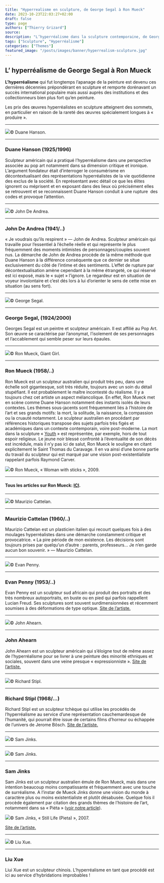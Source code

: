 ```yaml
---
title: "Hyperrealisme en sculpture, de George Segal à Ron Mueck"
date: 2023-10-23T22:03:27+02:00
draft: false
type: page
authors: ["Thierry Grizard"]
source:
description: "L’hyperréalisme dans la sculpture contemporaine, de George Segal à Liu Xue en passant par Ron Mueck et Maurizio Cattelan."
tags: ["Sculpture", "Hyperréalisme"]
categories: ["Themes"]
featured_image: "/posts/images/banner/hyperrealism-sculpture.jpg"
---
```

## L’ hyperréalisme de George Segal à Ron Mueck

**L’hyperréalisme** qui fut longtemps l’apanage de la peinture est devenu ces dernières décennies prépondérant en sculpture et remporte dorénavant un succès international populaire mais aussi auprès des institutions et des collectionneurs bien plus fort qu’en peinture.

Les prix des œuvres hyperréalistes en sculpture atteignent des sommets, en particulier en raison de la rareté des œuvres spécialement longues à « produire ».

---

![](/posts/images/hyperrealism-sculpture/duane_hanson_8.jpg)© Duane Hanson.

---

### Duane Hanson (1925/1996)

Sculpteur américain qui a pratiqué l’hyperréalisme dans une perspective associée au pop art notamment dans sa dimension critique et ironique. L’argument fondateur était d’interroger le consumérisme en décontextualisant des représentations hyperréalistes de la vie quotidienne des exclus de la société. En représentant avec détail ce que les élites ignorent ou méprisent et en exposant dans des lieux où précisément elles se retrouvent et se reconnaissent Duane Hanson conduit à une rupture  des codes et provoque l’attention.

---

![](/posts/images/hyperrealism-sculpture/e654030e420609a72f309284dd7328a3.jpg)© John De Andrea.

---

### John De Andrea (1941/..)

« Je voudrais qu’ils respirent » — John de Andrea. Sculpteur américain qui travaille pour l’essentiel à l’échelle réelle et qui représente le plus fréquemment des moments intimistes de personnages/couples souvent nus. La démarche de John de Andrea procède de la même méthode que Duane Hanson à la différence conséquente que ce dernier se situe exclusivement du côté de l’intime et des sentiments. L’effet de rupture par décontextualisation amène cependant à la même étrangeté, ce qui réservé est ici exposé, mais le « sujet » l’ignore. Le regardeur est en situation de voyeur involontaire et c’est dés lors à lui d’orienter le sens de cette mise en situation (au sens fort).

---

![](/posts/images/hyperrealism-sculpture/George_Segal_Street_Crossing.jpg)© George Segal.

---

### George Segal, (1924/2000)

Georges Segal est un peintre et sculpteur américain. Il est affilié au Pop Art. Son œuvre se caractérise par l’anonymat, l’isolement de ses personnages et l’accablement qui semble peser sur leurs épaules.

---

![](/posts/images/hyperrealism-sculpture/ron-muecksculpturehyperrealismgiant-girl.001.jpg)© Ron Mueck, Giant Girl.

---

### Ron Mueck (1958/..)

Ron Mueck est un sculpteur australien qui produit très peu, dans une échelle soit gigantesque, soit très réduite, toujours avec un soin du détail stupéfiant. Il est probablement le maître incontesté du réalisme. Il y a toujours chez cet artiste un aspect mélancolique. En effet, Ron Mueck met en scène comme Duane Hanson notamment des instants isolés de leurs contextes. Les thèmes sous-jacents sont fréquemment liés à l’histoire de l’art et ses grands motifs: la mort, la solitude, la naissance, la compassion ou la cruauté notamment. Le sculpteur australien en procédant par références historiques transpose des sujets parfois très figés et académiques dans un contexte contemporain, voire post-moderne. La mort dans la sculpture « [Youth](/ron-mueck-et-le-caravage-lincredulite-de-saint-thomas/) » est représentée, par exemple, hors de tout espoir religieux. Le jeune noir blessé confronté à l’éventualité de son décès est incrédule, mais il n’y pas ici de salut, Ron Mueck le souligne en citant explicitement le Saint Thomas du Caravage. Il en va ainsi d’une bonne partie du travail du sculpteur qui est marqué par une vision post-existentialiste rappelant parfois Raymond Carver.

![](/posts/images/hyperrealism-sculpture/ron-mueck-sculpture-hyperrealisme-art-contemporain.087-1024x512.jpg)© Ron Mueck, « Woman with sticks », 2009.

---

#### Tous les articles sur Ron Mueck: [ICI](/ron-mueck-et-sam-jinks/).

---

![](/posts/images/hyperrealism-sculpture/Maurizio-Cattelan-81.jpg)© Maurizio Cattelan.

---

### Maurizio Cattelan (1960/..)

Maurizio Cattelan est un plasticien italien qui recourt quelques fois à des moulages hyperréalistes dans une démarche constamment critique et provocatrice. « La pire période de mon existence. Les décisions sont toujours prises par quelqu’un d’autre : parents, professeurs… Je n’en garde aucun bon souvenir. » — Maurizio Cattelan.

---

![](/posts/images/hyperrealism-sculpture/evan-penny.jpg)© Evan Penny.

---

### Evan Penny (1953/..)

Evan Penny est un sculpteur sud africain qui produit des portraits et des très nombreux autoportraits, en buste ou en pied qui parfois rappellent Lucian Freud. Ses sculptures sont souvent surdimensionnées et récemment soumises à des déformations de type optique. [Site de l’artiste.](http://www.evanpenny.com/)

---

![](/posts/images/hyperrealism-sculpture/IMG_5680.jpg)© John Ahearn.

---

### John Ahearn

John Ahearn est un sculpteur américain qui s’éloigne tout de même assez de l’hyperréalisme pour se livrer à une peinture des minorité ethniques et sociales, souvent dans une veine presque « expressionniste ». [Site de l’artiste.](http://www.johnahearn.com/)

---

![](/posts/images/hyperrealism-sculpture/209-1351-0x0.jpg)© Richard Stipl.

---

### Richard Stipl (1968/…)

Richard Stipl est un sculpteur tchèque qui utilise les procédés de l’hyperréalisme au service d’une représentation cauchemardesque de l’humanité, qui pourrait être issue de certains films d’horreur ou échappée de l’univers de Jerome Bôsch. [Site de l’artiste.](http://richardstipl.cz/)

---

![](/posts/images/hyperrealism-sculpture/sam-jinks-at-art-stage-singapore-designboom-09.jpg)© Sam Jinks.

---

![](/posts/images/hyperrealism-sculpture/sam-jinks-ron-mueck-sculpture-hyperrealism-hybrid-sculpture.102-1024x683.jpg)© Sam Jinks.

---

### Sam Jinks

Sam Jinks est un sculpteur australien émule de Ron Mueck, mais dans une intention beaucoup moins compatissante et fréquemment avec une touche de surréalisme. A l’instar de Mueck Jinks donne une vision du monde à caractère plus ou moins existentialiste et plutôt désabusée. Quelque fois il procède également par citation des grands thèmes de l’histoire de l’art, notamment dans sa « Piéta » ([voir notre article](/ron-mueck-sam-jinks/)).

![](/posts/images/hyperrealism-sculpture/sam-jinks-michel-ange-pieta-sculpture-hyperralism-christ.jpg)© Sam Jinks, « Still Life (Pieta) », 2007.

[Site de l’artiste.](http://www.samjinks.com/?ref=artefields.net)

---

![](/posts/images/hyperrealism-sculpture/hybrides-liu-xue-10.jpg)© Liu Xue.

---

### Liu Xue

Liui Xue est un sculpteur chinois. L’hyperréalisme en tant que procédé est ici au service d’hybridations improbables !